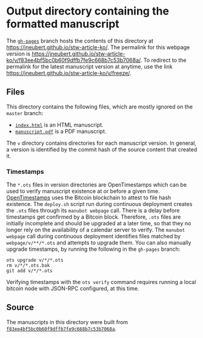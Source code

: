 # Output directory containing the formatted manuscript

The [`gh-pages`](https://github.com/jneubert/stw-article-ko/tree/gh-pages) branch hosts the contents of this directory at <https://jneubert.github.io/stw-article-ko/>.
The permalink for this webpage version is <https://jneubert.github.io/stw-article-ko/v/f83ee4bf5bc0b60f9dffb7fe9c668b7c53b7068a/>.
To redirect to the permalink for the latest manuscript version at anytime, use the link <https://jneubert.github.io/stw-article-ko/v/freeze/>.

## Files

This directory contains the following files, which are mostly ignored on the `master` branch:

+ [`index.html`](index.html) is an HTML manuscript.
+ [`manuscript.pdf`](manuscript.pdf) is a PDF manuscript.

The `v` directory contains directories for each manuscript version.
In general, a version is identified by the commit hash of the source content that created it.

### Timestamps

The `*.ots` files in version directories are OpenTimestamps which can be used to verify manuscript existence at or before a given time.
[OpenTimestamps](https://opentimestamps.org/) uses the Bitcoin blockchain to attest to file hash existence.
The `deploy.sh` script run during continuous deployment creates the `.ots` files through its `manubot webpage` call.
There is a delay before timestamps get confirmed by a Bitcoin block.
Therefore, `.ots` files are initially incomplete and should be upgraded at a later time, so that they no longer rely on the availability of a calendar server to verify.
The `manubot webpage` call during continuous deployment identifies files matched by `webpage/v/**/*.ots` and attempts to upgrade them.
You can also manually upgrade timestamps, by running the following in the `gh-pages` branch:

```shell
ots upgrade v/*/*.ots
rm v/*/*.ots.bak
git add v/*/*.ots
```

Verifying timestamps with the `ots verify` command requires running a local bitcoin node with JSON-RPC configured, at this time.

## Source

The manuscripts in this directory were built from
[`f83ee4bf5bc0b60f9dffb7fe9c668b7c53b7068a`](https://github.com/jneubert/stw-article-ko/commit/f83ee4bf5bc0b60f9dffb7fe9c668b7c53b7068a).

